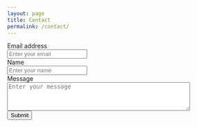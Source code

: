 ```yaml
---
layout: page
title: Contact
permalink: /contact/
---
```


<form accept-charset="UTF-8" action="https://getform.io/f/bcfafffe-acf5-4ca6-acb4-17d9374b1eb0" method="POST" enctype="multipart/form-data" target="_blank">
    <div class="form-group">
    <label for="Email1" required="required">Email address</label><br>
    <input type="email" name="email" class="form-control" id="Email1" placeholder="Enter your email" cols="40" style="max-width: 50%;" >
    </div>
    <div class="form-group">
    <label for="Name">Name</label><br>
    <input type="text" name="name" class="form-control" id="Name" placeholder="Enter your name" cols="40" style="max-width: 50%;" required="required">
    </div>
    <div class="form-group">
        <label for="Message">Message</label><br>
        <textarea id="Message" name="Message" placeholder="Enter your message" rows="4" cols="50" style="max-width: 100%;" required="required"></textarea>
    </div>
    <button type="submit" class="btn btn-primary">Submit</button>
</form>
